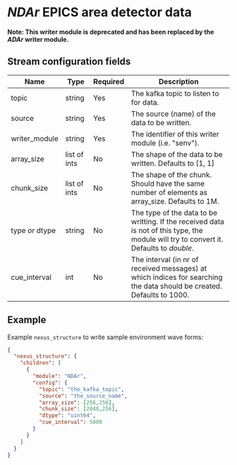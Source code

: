 # *NDAr* EPICS area detector data

__Note: This writer module is deprecated and has been replaced by the *ADAr* writer module.__

## Stream configuration fields

|Name|Type|Required|Description|
---|---|---|---|
topic|string|Yes|The kafka topic to listen to for data.|
source|string|Yes|The source (name) of the data to be written.|
writer_module|string|Yes|The identifier of this writer module (i.e. "senv").|
array_size|list of ints|No|The shape of the data to be written. Defaults to [1, 1]|
chunk_size|list of ints|No|The shape of the chunk. Should have the same number of elements as array_size. Defaults to 1M.|
type _or_ dtype|string|No|The type of the data to be writting. If the received data is not of this type, the module will try to convert it. Defaults to _double_.|
cue_interval|int|No|The interval (in nr of received messages) at which indices for searching the data should be created. Defaults to 1000.|

## Example

Example `nexus_structure` to write sample environment wave forms:

```json
{
  "nexus_structure": {
    "children": [
      {
        "module": "NDAr",
        "config": {
          "topic": "the_kafka_topic",
          "source": "the_source_name",
          "array_size": [256,256],
          "chunk_size": [2048,256],
          "dtype": "uint64",
          "cue_interval": 5000
        }
      }
    ]
  }
}
```


